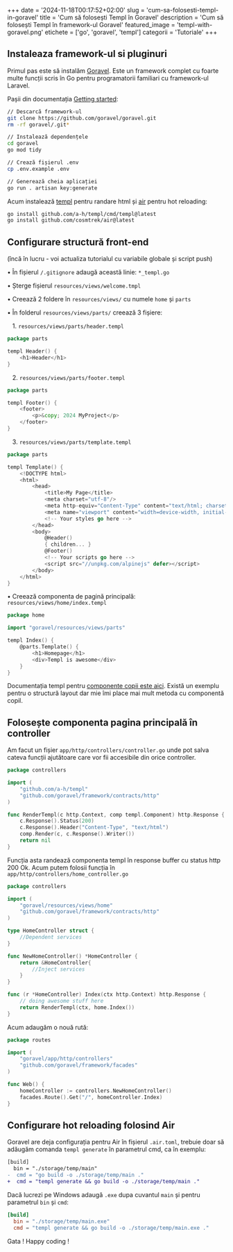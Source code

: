 +++
date = '2024-11-18T00:17:52+02:00'
slug = 'cum-sa-folosesti-templ-in-goravel'
title = 'Cum să folosești Templ în Goravel'
description = 'Cum să folosești Templ în framework-ul Goravel'
featured_image = 'templ-with-goravel.png'
etichete = ['go', 'goravel', 'templ']
categorii = 'Tutoriale'
+++


## Instaleaza framework-ul si pluginuri

Primul pas este să instalăm [Goravel](https://goravel.dev/). Este un framework complet cu foarte multe funcții scris în Go pentru programatorii familiari cu framework-ul Laravel.

Pașii din documentația [Getting started](https://github.com/goravel/docs/blob/master/getting-started/installation.md):
```bash
// Descarcă framework-ul
git clone https://github.com/goravel/goravel.git
rm -rf goravel/.git*

// Instalează dependențele
cd goravel
go mod tidy

// Crează fișierul .env
cp .env.example .env

// Generează cheia aplicației
go run . artisan key:generate
```

Acum instalează [templ](https://templ.guide/quick-start/installation) pentru randare html și [air](https://github.com/cosmtrek/air?tab=readme-ov-file#installation) pentru hot reloading:
```bash
go install github.com/a-h/templ/cmd/templ@latest
go install github.com/cosmtrek/air@latest
```

## Configurare structură front-end
(încă în lucru - voi actualiza tutorialul cu variabile globale și script push)

&bull; În fișierul `/.gitignore` adaugă această linie: `*_templ.go`

&bull; Șterge fișierul `resources/views/welcome.tmpl`

&bull; Creează 2 foldere în `resources/views/` cu numele `home` și `parts`

&bull; În folderul `resources/views/parts/` creează 3 fișiere:

&nbsp;&nbsp; 1. `resources/views/parts/header.templ`
```go
package parts

templ Header() {
	<h1>Header</h1>
}
```
&nbsp;&nbsp; 2. `resources/views/parts/footer.templ`
```go
package parts

templ Footer() {
	<footer>
		<p>&copy; 2024 MyProject</p>
	</footer>
}
```
&nbsp;&nbsp; 3. `resources/views/parts/template.templ`
```go
package parts

templ Template() {
	<!DOCTYPE html>
	<html>
		<head>
			<title>My Page</title>
			<meta charset="utf-8"/>
			<meta http-equiv="Content-Type" content="text/html; charset=utf-8"/>
			<meta name="viewport" content="width=device-width, initial-scale=1"/>
			<!-- Your styles go here -->
		</head>
		<body>
			@Header()
			{ children... }
			@Footer()
			<!-- Your scripts go here -->
			<script src="//unpkg.com/alpinejs" defer></script>
		</body>
	</html>
}
```
&bull; Creează componenta de pagină principală: `resources/views/home/index.templ`
```go
package home

import "goravel/resources/views/parts"

templ Index() {
	@parts.Template() {
		<h1>Homepage</h1>
		<div>Templ is awesome</div>
	}
}
```
Documentația templ pentru [componente copii este aici](https://templ.guide/syntax-and-usage/template-composition). Există un exemplu pentru o structură layout dar mie îmi place mai mult metoda cu componentă copil.

## Folosește componenta pagina principală în controller
Am facut un fișier `app/http/controllers/controller.go` unde pot salva cateva funcții ajutătoare care vor fii accesibile din orice controller.
```go
package controllers

import (
	"github.com/a-h/templ"
	"github.com/goravel/framework/contracts/http"
)

func RenderTempl(c http.Context, comp templ.Component) http.Response {
	c.Response().Status(200)
	c.Response().Header("Content-Type", "text/html")
	comp.Render(c, c.Response().Writer())
	return nil
}
```
Funcția asta randează componenta templ în response buffer cu status http 200 Ok.
Acum putem folosii funcția în `app/http/controllers/home_controller.go`
```go
package controllers

import (
	"goravel/resources/views/home"
	"github.com/goravel/framework/contracts/http"
)

type HomeController struct {
	//Dependent services
}

func NewHomeController() *HomeController {
	return &HomeController{
		//Inject services
	}
}

func (r *HomeController) Index(ctx http.Context) http.Response {
	// doing awesome stuff here
	return RenderTempl(ctx, home.Index())
}
```
Acum adaugăm o nouă rută:
```go
package routes

import (
	"goravel/app/http/controllers"
	"github.com/goravel/framework/facades"
)

func Web() {
	homeController := controllers.NewHomeController()
	facades.Route().Get("/", homeController.Index)
}
```

## Configurare hot reloading folosind Air

Goravel are deja configurația pentru Air în fișierul `.air.toml`, trebuie doar să adăugăm comanda `templ generate` în parametrul cmd, ca în exemplu:
```diff
[build]
  bin = "./storage/temp/main"
-  cmd = "go build -o ./storage/temp/main ."
+  cmd = "templ generate && go build -o ./storage/temp/main ."
```
Dacă lucrezi pe Windows adaugă `.exe` dupa cuvantul `main` și pentru parametrul `bin` și `cmd`:
```toml
[build]
  bin = "./storage/temp/main.exe"
  cmd = "templ generate && go build -o ./storage/temp/main.exe ."
```
Gata ! Happy coding !
